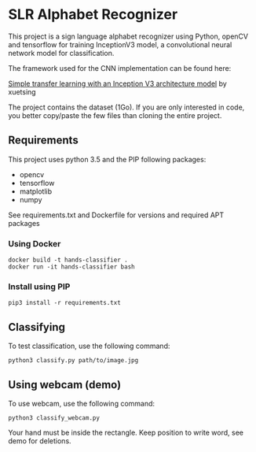 # SLR Alphabet Recognizer

This project is a sign language alphabet recognizer using Python, openCV and tensorflow for training InceptionV3 model, a convolutional neural network model for classification.

The framework used for the CNN implementation can be found here:

[Simple transfer learning with an Inception V3 architecture model](https://github.com/xuetsing/image-classification-tensorflow) by xuetsing

The project contains the dataset (1Go). If you are only interested in code, you better copy/paste the few files than cloning the entire project.

## Requirements

This project uses python 3.5 and the PIP following packages:
* opencv
* tensorflow
* matplotlib
* numpy

See requirements.txt and Dockerfile for versions and required APT packages

### Using Docker
```
docker build -t hands-classifier .
docker run -it hands-classifier bash
```
### Install using PIP
```
pip3 install -r requirements.txt
```
  
## Classifying
  
To test classification, use the following command:
```
python3 classify.py path/to/image.jpg
```

## Using webcam (demo)

To use webcam, use the following command:
```
python3 classify_webcam.py
```
Your hand must be inside the rectangle. Keep position to write word, see demo for deletions.
